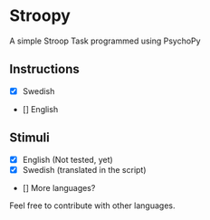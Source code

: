 # Stroopy
A simple Stroop Task programmed using PsychoPy

## Instructions
- [x] Swedish
- [] English
    
## Stimuli
- [x] English (Not tested, yet)
- [x] Swedish (translated in the script)
- [] More languages?

Feel free to contribute with other languages.
